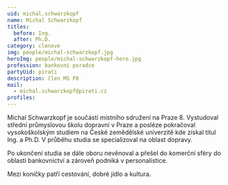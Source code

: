 ```yaml
---
uid: michal.schwarzkopf
name: Michal Schwarzkopf
titles:
  before: Ing.
  after: Ph.D.
category: clenove
img: people/michal-schwarzkopf.jpg
heroImg: people/michal-schwarzkopf-hero.jpg
profession: bankovní poradce
partyUid: pirati
description: člen MS P8
mail:
  - michal.schwarzkopf@pirati.cz
profiles:
---
```


Michal Schwarzkopf je součástí místního sdružení na Praze 8. Vystudoval střední průmyslovou školu dopravní v Praze a posléze pokračoval vysokoškolským studiem na České zemědělské univerzitě kde získal titul Ing. a Ph.D. V průběhu studia se specializoval na oblast dopravy.

Po ukončení studia se dále oboru nevěnoval a přešel do komerční sféry do oblasti bankovnictví a zároveň podniká v personalistice.

Mezi koníčky patří cestování, dobré jídlo a kultura.

